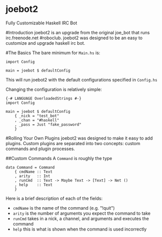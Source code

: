 joebot2
=======

Fully Customizable Haskell IRC Bot

#Introduction
joebot2 is an upgrade from the original joe\_bot that runs irc.freenode.net #roboclub.
joebot2 was designed to be an easy to customize and upgrade haskell irc bot.

#The Basics
The bare minimum for <code>Main.hs</code> is:

    import Config

    main = joebot $ defaultConfig
This will run joebot2 with the default configurations specified in <code>Config.hs</code>

Changing the configuration is relatively simple:

    {-# LANGUAGE OverloadedStrings #-}
    import Config

    main = joebot $ defaultConfig
        { _nick = "test_bot"
        , _chan = "#haskell"
        , _pass = Just "fake_password"
        }

#Rolling Your Own Plugins
joebot2 was designed to make it easy to add plugins. Custom plugins are separated into
two concepts: custom commands and plugin processes.

##Custom Commands
A <code>Command</code> is roughly the type

    data Command = Command
        { cmdName :: Text
        , arity   :: Int
        , runCmd  :: Text -> Maybe Text -> [Text] -> Net ()
        , help    :: Text
        }
Here is a brief description of each of the fields:
- <code>cmdName</code> is the name of the command (e.g. "!quit")
- <code>arity</code> is the number of arguments you expect the command to take
- <code>runCmd</code> takes in a nick, a channel, and arguments and executes the command
- <code>help</code> this is what is shown when the command is used incorrectly
